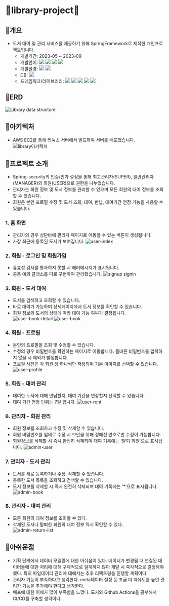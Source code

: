 # 📖library-project📖

## 📍개요
- 도서 대여 및 관리 서비스를 제공하기 위해 SpringFramework로 제작한 개인프로젝트입니다.
    - 개발기간: 2023-05 ~ 2023-09
    - 개발언어: <img src="https://img.shields.io/badge/JAVA-007396?style=for-the-badge&logo=java&logoColor=white"> <img id="main-logo-img" src="https://img.shields.io/badge/HTML5-E34F26.svg?style=for-the-badge&logo=HTML5&logoColor=fff"> <img id="main-logo-img" src="https://img.shields.io/badge/CSS3-1572B6.svg?style=for-the-badge&logo=CSS3&logoColor=fff"> <img id="main-logo-img" src="https://img.shields.io/badge/JavaScript-F7DF1E.svg?style=for-the-badge&ogo=JavaScript&logoColor=black">
    - 개발환경: <img id="main-logo-img" src="https://img.shields.io/badge/IntelliJ-000.svg?style=for-the-badge&logo=IntelliJ&logoColor=white"> <img id="main-logo-img" src="https://img.shields.io/badge/maven-C71A36.svg?style=for-the-badge&logo=maven&logoColor=white">
    - DB: <img id="main-logo-img" src="https://img.shields.io/badge/MySQL-4479A1.svg?style=for-the-badge&logo=MySQL&logoColor=white">
    - 프레임워크/라이브러리: <img id="main-logo-img" src="https://img.shields.io/badge/springboot-green.svg?style=for-the-badge&logo=springboot&logoColor=white"> <img id="main-logo-img" src="https://img.shields.io/badge/thymeleaf-005F0F.svg?style=for-the-badge&logo=thymeleaf&logoColor=white"> <img id="main-logo-img" src="https://img.shields.io/badge/JPA-000.svg?style=for-the-badge&logo=JPA&logoColor=white"> <img id="main-logo-img" src="https://img.shields.io/badge/querydsl-000.svg?style=for-the-badge&logo=querydsl&logoColor=white"> <img id="main-logo-img" src="https://img.shields.io/badge/springsecurity-6DB33F.svg?style=for-the-badge&logo=springsecurity&logoColor=white">

## 📍ERD
![Library data structure](https://github.com/subin9804/library-project/assets/116933612/968977a8-0fd7-4fe5-b8b6-9e2dffdddfa8)

## 📍아키텍처
- AWS EC2를 통해 리눅스 서버에서 빌드하여 서버를 배포했습니다.
![library아키텍처](https://github.com/subin9804/library-project/assets/116933612/68fa8897-e0bd-4c8e-a2c2-b72c0dd58652)

## 📍프로젝트 소개
- Spring-security의 인증/인가 설정을 통해 최고관리자(SUPER), 일반관리자(MANAGER)와 회원(USER)으로 권한을 나누었습니다.
- 관리자는 회원 정보 및 도서 정보를 관리할 수 있으며 모든 회원의 대여 정보를 조회할 수 있습니다.
- 회원은 본인 프로필 수정 및 도서 조회, 대여, 반납, 대여기간 연장 기능을 사용할 수 있습니다.

### 1. 홈 화면
- 관리자의 경우 상단바에 관리자 페이지로 이동할 수 있는 버튼이 생성됩니다.
- 가장 최근에 등록된 도서가 보여집니다.
![user-index](https://github.com/subin9804/library-project/assets/116933612/266849a2-f9a4-4cfb-9c27-198f2b1746cf)

### 2. 회원 - 로그인 및 회원가입
- 유효성 검사를 통과하지 못할 시 에러메시지가 표시됩니다.
- 공통 예외 클래스를 따로 구현하여 관리했습니다.
![signup signin](https://github.com/subin9804/library-project/assets/116933612/c21f4ae8-db8b-4c2d-91e2-9f75fad62414)

### 3. 회원 - 도서 대여
- 도서를 검색하고 조회할 수 있습니다.
- 바로 대여가 가능하며 상세페이지에서 도서 정보를 확인할 수 있습니다.
- 회원 정보와 도서의 상태에 따라 대여 가능 여부가 결정됩니다.
![user-book-detail](https://github.com/subin9804/library-project/assets/116933612/28f8a0a4-634d-4daa-b3e4-fb9440a9b864)
![user-book](https://github.com/subin9804/library-project/assets/116933612/5bf02ab0-7633-4577-88a1-08cb1c889f36)

### 4. 회원 - 프로필
- 본인의 프로필을 조회 및 수정할 수 있습니다.
- 수정의 경우 비밀번호를 확인하는 페이지로 이동합니다. 올바른 비밀번호를 입력하지 않을 시 예외가 발생합니다.
- 프로필 사진은 각 회원 당 하나씩만 저장되며 기본 이미지를 선택할 수 있습니다.
![user-profile](https://github.com/subin9804/library-project/assets/116933612/8b814834-f9b0-43f2-871d-a4dd6cf227df)

### 5. 회원 - 대여 관리
- 대여한 도서에 대해 반납할지, 대여 기간을 연장할지 선택할 수 있습니다.
- 대여 기간 연장 단위는 7일 입니다.
![user-rent](https://github.com/subin9804/library-project/assets/116933612/7c129258-cf37-4299-98a7-024e2ec04bd1)

### 6. 관리자 - 회원 관리
- 회원 정보를 조회하고 수정 및 삭제할 수 있습니다.
- 회원 비밀번호를 임의로 수정 시 보안을 위해 정해진 번호로만 수정이 가능합니다.
- 회원정보를 삭제할 시 즉시 완전히 삭제되며 대여 기록에는 '탈퇴 회원'으로 표시됩니다.
![admin-user](https://github.com/subin9804/library-project/assets/116933612/e9db5074-b6ef-406d-8a08-5b354217838a)

### 7. 관리자 - 도서 관리
- 도서를 새로 등록하거나 수정, 삭제할 수 있습니다.
- 등록한 도서 목록을 조회하고 검색할 수 있습니다.
- 도서 정보를 삭제할 시 즉시 완전히 삭제되며 대여 기록에는 '*'으로 표시됩니다.
![admin-book](https://github.com/subin9804/library-project/assets/116933612/226c7dda-1774-4a45-8381-66346991a264)

### 8. 관리자 - 대여 관리
- 모든 회원의 대여 정보를 조회할 수 있다.
- 삭제된 도서나 탈퇴한 회원의 대여 정보 역시 확인할 수 있다.
![admin-return-list](https://github.com/subin9804/library-project/assets/116933612/11929384-12b5-48c1-9e4f-5bb9f4c0cfa4)

## 📍아쉬운점
- 기획 단계에서 데이터 모델링에 대한 아쉬움이 있다. 데이터가 변경될 때 연결된 데이터들에 대한 처리에 대해 구체적으로 설계하지 않아 개발 시 즉각적으로 결정해야 했다. 특히 파일데이터 관리에 대해서는 추후 리팩토링을 진행할 계획이다.
- 관리자 기능이 부족하다고 생각한다. meta데이터 설정 등 조금 더 자유도를 높인 관리자 기능을 추가해야 한다고 생각한다.
- 배포에 대한 이해가 많이 부족함을 느꼈다. 도커와 Github Actions을 공부해서 CI/CD를 구축할 생각이다.
